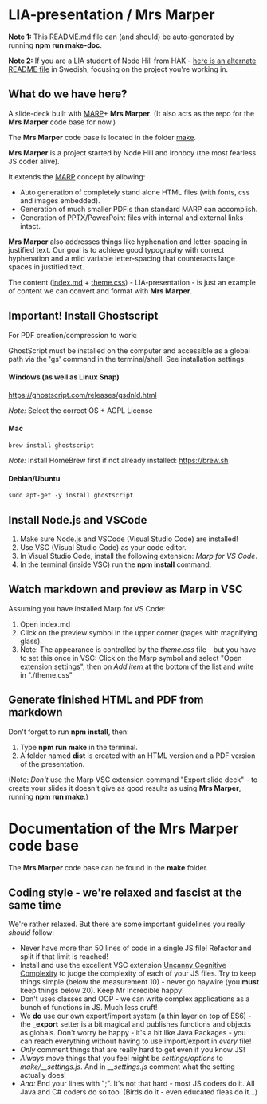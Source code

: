 # LIA-presentation / Mrs Marper

**Note 1:** This README.md file can (and should) be auto-generated by running **npm run make-doc**. 

**Note 2:** If you are a LIA student of Node Hill from HAK - [here is an alternate README file](README-HAK.md) in Swedish, focusing on the project you're working in.

## What do we have here?
A slide-deck built with [MARP](https://marp.app)+ **Mrs Marper**. (It also acts as the repo for the **Mrs Marper** code base for now.)

The **Mrs Marper** code base is located in the folder [make](make).

**Mrs Marper** is a project started by Node Hill and Ironboy (the most fearless JS coder alive). 

It  extends the [MARP](https://marp.app) concept by allowing:

* Auto generation of completely stand alone HTML files (with fonts, css and images embedded).
*  Generation of much smaller PDF:s than standard MARP can accomplish.
* Generation of PPTX/PowerPoint files with internal and external links intact.

**Mrs Marper** also addresses things like hyphenation and letter-spacing in justified text. Our goal is to achieve good typography with correct hyphenation and a mild variable letter-spacing that counteracts large spaces in justified text.

The content ([index.md](index.md) + [theme.css](theme.css)) - LIA-presentation - is just an example of content we can convert and format with **Mrs Marper**.

## Important! Install Ghostscript
For PDF creation/compression to work:

GhostScript must be installed on the computer and accessible as a global path via the 'gs' command in the terminal/shell. See installation settings:

#### Windows (as well as Linux Snap)
https://ghostscript.com/releases/gsdnld.html

*Note:* Select the correct OS + AGPL License

#### Mac
```
brew install ghostscript
```

*Note:* Install HomeBrew first if not already installed: https://brew.sh

#### Debian/Ubuntu
```
sudo apt-get -y install ghostscript
```

## Install Node.js and VSCode
1. Make sure Node.js and VSCode (Visual Studio Code) are installed!
2. Use VSC (Visual Studio Code) as your code editor.
3. In Visual Studio Code, install the following extension: 
*Marp for VS Code*.
4. In the terminal (inside VSC) run the **npm install** command.

## Watch markdown and preview as Marp in VSC
Assuming you have installed Marp for VS Code:
1. Open index.md
2. Click on the preview symbol in the upper corner (pages with magnifying glass).
3. Note: The appearance is controlled by the *theme.css* file - but you have to set this once in VSC: Click on the Marp symbol and select "Open extension settings", then on *Add item* at the bottom of the list and write in "./theme.css"

## Generate finished HTML and PDF from markdown
Don't forget to run **npm install**, then:

1. Type **npm run make** in the terminal.
2. A folder named **dist** is created with an HTML version and a PDF version of the presentation.

(Note: *Don't* use the Marp VSC extension command "Export slide deck" - to create your slides it doesn't give as good results as using **Mrs Marper**, running **npm run make**.)

# Documentation of the Mrs Marper code base 

The **Mrs Marper** code base can be found in the **make** folder.

## Coding style - we're relaxed and fascist at the same time
We're rather relaxed. But there are some important guidelines you really *should* follow:
* Never have more than 50 lines of code in a single JS file! Refactor and split if that limit is reached!
* Install and use the excellent VSC extension [Uncanny Cognitive Complexity](https://marketplace.visualstudio.com/items?itemName=Dabolus.uncanny-cognitive-complexity) to judge the complexity of each of your JS files. Try to keep things simple (below the measurement 10) - never go haywire (you **must** keep things below 20). Keep Mr Incredible happy!
* Don't uses classes and OOP - we can write complex applications as a bunch of functions in JS. Much less cruft!
* We **do** use our own export/import system (a thin layer on top of ES6) - the **_export** setter is a bit magical and publishes functions and objects as globals. Don't worry be happy - it's a bit like Java Packages - you can reach everything without having to use import/export in *every* file!
* *Only* comment things that are really hard to get even if you know JS!
* *Always* move things that you feel might be *settings/options* to *make/__settings.js*. And in *__settings.js* comment what the setting actually does!
* *And:* End your lines with ";". It's not that hard - most JS coders do it. All Java and C# coders do so too. (Birds do it - even educated fleas do it...)

